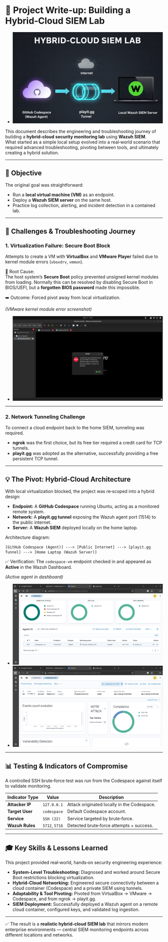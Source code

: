 # 🚀 Project Write‑up: Building a Hybrid‑Cloud SIEM Lab

- ![Hybrid‑Cloud SIEM](../Screenshots/Day7_HybridCloud1.png)  

This document describes the engineering and troubleshooting journey of building a **hybrid‑cloud security monitoring lab** using **Wazuh SIEM**.  
What started as a simple local setup evolved into a real‑world scenario that required advanced troubleshooting, pivoting between tools, and ultimately creating a hybrid solution.  

---

## 🎯 Objective  

The original goal was straightforward:  
- Run a **local virtual machine (VM)** as an endpoint.  
- Deploy a **Wazuh SIEM server** on the same host.  
- Practice log collection, alerting, and incident detection in a contained lab.  

---

## 🧱 Challenges & Troubleshooting Journey  

### 1. Virtualization Failure: Secure Boot Block  

Attempts to create a VM with **VirtualBox** and **VMware Player** failed due to kernel module errors (`vboxdrv`, `vmmon`).  

🔎 Root Cause:  
The host system’s **Secure Boot** policy prevented unsigned kernel modules from loading. Normally this can be resolved by disabling Secure Boot in BIOS/UEFI, but a **forgotten BIOS password** made this impossible.  

➡️ Outcome: Forced pivot away from local virtualization.  

*_(VMware kernel module error screenshot)_*  
- ![VMware kernel module error screenshot](../Screenshots/Day7_VMware_Error.png)  

---

### 2. Network Tunneling Challenge  

To connect a cloud endpoint back to the home SIEM, tunneling was required.  
- **ngrok** was the first choice, but its free tier required a credit card for TCP tunnels.  
- **playit.gg** was adopted as the alternative, successfully providing a free persistent TCP tunnel.  

---

## 💡 The Pivot: Hybrid‑Cloud Architecture  

With local virtualization blocked, the project was re‑scoped into a hybrid design:  

- **Endpoint:** A **GitHub Codespace** running Ubuntu, acting as a monitored remote system.  
- **Network:** A **playit.gg tunnel** exposing the Wazuh agent port (1514) to the public internet.  
- **Server:** A **Wazuh SIEM** deployed locally on the home laptop.  

Architecture diagram:  

```
[GitHub Codespace (Agent)] ---> [Public Internet] ---> [playit.gg Tunnel] ---> [Home Laptop (Wazuh Server)]
```  

✅ Verification: The `codespace-vm` endpoint checked in and appeared as **Active** in the Wazuh Dashboard.  

*_(Active agent in dashboard)_*  
- ![Active agent in dashboard](../Screenshots/Day7_Active_agent2.png) 
- ![Active agent in dashboard](../Screenshots/Day7_Active_agent.png)

---

## 📊 Testing & Indicators of Compromise  

A controlled SSH brute‑force test was run from the Codespace against itself to validate monitoring.  

| Indicator Type   | Value         | Description                                  |
|------------------|---------------|----------------------------------------------|
| **Attacker IP**  | `127.0.0.1`   | Attack originated locally in the Codespace. |
| **Target User**  | `codespace`   | Default Codespace account.                  |
| **Service**      | `SSH (22)`    | Service targeted by brute‑force.            |
| **Wazuh Rules**  | `5712`, `5716`| Detected brute‑force attempts + success.    |

---

## 🎓 Key Skills & Lessons Learned  

This project provided real‑world, hands‑on security engineering experience:  

- **System‑Level Troubleshooting:** Diagnosed and worked around Secure Boot restrictions blocking virtualization.  
- **Hybrid‑Cloud Networking:** Engineered secure connectivity between a cloud container (Codespace) and a private SIEM using tunnels.  
- **Adaptability & Tool Pivoting:** Pivoted from VirtualBox → VMware → Codespace, and from ngrok → playit.gg.  
- **SIEM Deployment:** Successfully deployed a Wazuh agent on a remote cloud container, configured keys, and validated log ingestion.  

---

✅ The result is a **realistic hybrid‑cloud SIEM lab** that mirrors modern enterprise environments — central SIEM monitoring endpoints across different locations and networks.  
